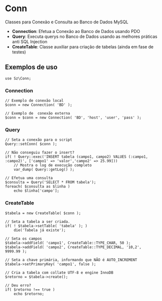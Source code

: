 # Conn
Classes para Conexão e Consulta ao Banco de Dados MySQL

- <b>Connection</b>: Efetua a Conexão ao Banco de Dados usando PDO
- <b>Query</b>: Executa querys no Banco de Dados usando as melhores práticas anti SQL Injection
- <b>CreateTable</b>: Classe auxiliar para criação de tabelas (ainda em fase de testes)


## Exemplos de uso

    use Sz\Conn;

### Connection

    // Exemplo de conexão local
    $conn = new Connection( 'BD' );

    // Exemplo de  conexão externa
    $conn = $conn = new Connection( 'BD', 'host', 'user', 'pass' );

    
### Query
    
    // Seta a conexão para o script
    Query::setConn( $conn );
    
    // Não conseguiu fazer o insert?
    if( ! Query::exec('INSERT tabela (campo1, campo2) VALUES (:campo1, :campo2)', ['campo1' => 'valor','campo2' => 25.99]))
        // Mostra o log de execução completo
        var_dump( Query::getLog() );
        
    // Efetua uma consulta
    $consulta = Query('SELECT * FROM tabela');
    foreach( $consulta as $linha )
        echo $linha['campo'];
        

### CreateTable
    
    $tabela = new CreateTable( $conn );
    
    // Seta a tabela a ser criada. 
    if( ! $tabela->setTable( 'tabela' ); )
        die('Tabela já existe'); 
    
    // Seta os campos 
    $tabela->addField( 'campo1', CreateTable::TYPE_CHAR, 50 );
    $tabela->addField( 'campo2', CreateTable::TYPE_DECIMAL, '10,2', 9999.99 );
    
    // Seta a chave primária, informando que NÃO é AUTO_INCREMENT 
    $tabela->setPrimaryKey( 'campo1', false );
    
    // Cria a tabela com collate UTF-8 e engine InnoDB
    $retorno = $tabela->create();
    
    // Deu erro?
    if( $retorno !== true )
        echo $retorno;
